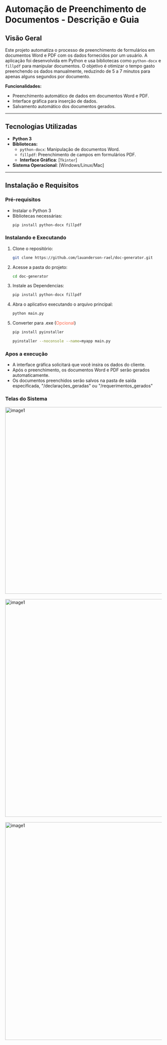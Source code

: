 # **Automação de Preenchimento de Documentos - Descrição e Guia**

## **Visão Geral**

Este projeto automatiza o processo de preenchimento de formulários em documentos Word e PDF com os dados fornecidos por um usuário. A aplicação foi desenvolvida em Python e usa bibliotecas como `python-docx` e `fillpdf` para manipular documentos. O objetivo é otimizar o tempo gasto preenchendo os dados manualmente, reduzindo de 5 a 7 minutos para apenas alguns segundos por documento.

**Funcionalidades:**
- Preenchimento automático de dados em documentos Word e PDF.
- Interface gráfica para inserção de dados.
- Salvamento automático dos documentos gerados.

---

## **Tecnologias Utilizadas**

- **Python 3**
- **Bibliotecas:**
  - `python-docx`: Manipulação de documentos Word.
  - `fillpdf`: Preenchimento de campos em formulários PDF.
  - **Interface Gráfica**: [`Tkinter`]
- **Sistema Operacional**: [Windows/Linux/Mac]

---

## **Instalação e Requisitos**

### **Pré-requisitos**

- Instalar o Python 3
- Bibliotecas necessárias:
  ```bash
  pip install python-docx fillpdf
### **Instalando e Executando**

1. Clone o repositório:
   ```bash
   git clone https://github.com/lauanderson-rael/doc-generator.git
2. Acesse a pasta do projeto:
   ```bash
   cd doc-generator
3. Instale as Dependencias:
   ```bash
   pip install python-docx fillpdf
4. Abra o aplicativo executando o arquivo principal:
   ```bash
   python main.py
5. Converter para .exe (<span style="color: tomato;">Opcional</span>)
    ```bash
    pip install pyinstaller
     ```
    ```bash
    pyinstaller --noconsole --name=myapp main.py
     ```

### **Apos a execução**
 - A interface gráfica solicitará que você insira os dados do cliente.
 - Após o preenchimento, os documentos Word e PDF serão gerados automaticamente.
 - Os documentos preenchidos serão salvos na pasta de saída especificada, "/declarações_geradas" ou "/requerimentos_gerados"

### Telas do Sistema
<img style="margin:" src="./images/image1.png" alt="image1" width="600px"><br><br>
<img src="./images/image2.png" alt="image1" width="700px"><br><br>
<img src="./images/image3.png" alt="image1" width="700px"><br><br>